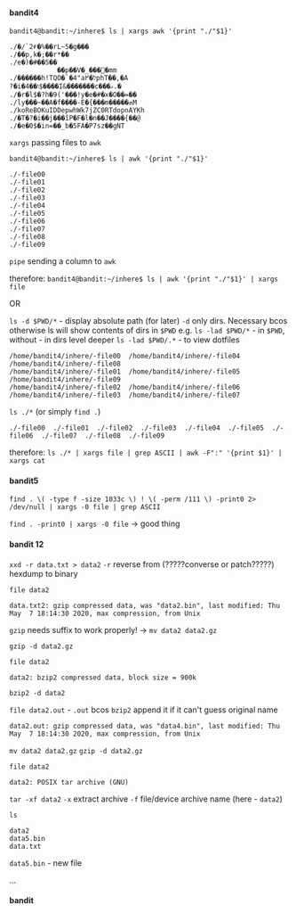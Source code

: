 #### bandit4
`bandit4@bandit:~/inhere$ ls | xargs awk '{print "./"$1}'`
```
./�/`2ғ�%��rL~5�g���
./��p,k�;��r*��
./e�)�#��5��
            ��p��V�_���ׯ�mm
./������h!TQO�`�4"aל�߂phT��,�A
?�i�4��ו$����I&�������c���ގ.�
./�r�l$�?h�9('���!y�e�#�x�O��=��
./ly���~��A�f����-E�{���m�����ܗM
./koReBOKuIDDepwhWk7jZC0RTdopnAYKh
./�T�?�i��j���îP�F�l�n��J����{��@
./�e�0$�in=��_b�5FA�P7sz��gNT
```
`xargs` passing files to `awk`

`bandit4@bandit:~/inhere$ ls | awk '{print "./"$1}'`
```
./-file00
./-file01
./-file02
./-file03
./-file04
./-file05
./-file06
./-file07
./-file08
./-file09
```
`pipe` sending a column to `awk`

therefore:
`bandit4@bandit:~/inhere$ ls | awk '{print "./"$1}' | xargs file`

OR

`ls -d $PWD/*` - display absolute path (for later)
`-d` only dirs. Necessary bcos otherwise ls will show contents of dirs in `$PWD`
e.g.
`ls -lad $PWD/*` - in `$PWD`, without - in dirs level deeper
`ls -lad $PWD/.*` - to view dotfiles
```
/home/bandit4/inhere/-file00  /home/bandit4/inhere/-file04  /home/bandit4/inhere/-file08
/home/bandit4/inhere/-file01  /home/bandit4/inhere/-file05  /home/bandit4/inhere/-file09
/home/bandit4/inhere/-file02  /home/bandit4/inhere/-file06
/home/bandit4/inhere/-file03  /home/bandit4/inhere/-file07
```

`ls ./*` (or simply `find .`)
```
./-file00  ./-file01  ./-file02  ./-file03  ./-file04  ./-file05  ./-file06  ./-file07  ./-file08  ./-file09
```

therefore:
`ls ./* | xargs file | grep ASCII | awk -F":" '{print $1}' | xargs cat`

#### bandit5
`find . \( -type f -size 1033c \) ! \( -perm /111 \) -print0 2> /dev/null | xargs -0 file | grep ASCII`

`find . -print0 | xargs -0 file` -> good thing

#### bandit 12

`xxd -r data.txt > data2`
`-r` reverse from (?????converse or patch?????) hexdump to binary

`file data2`
```
data.txt2: gzip compressed data, was "data2.bin", last modified: Thu May  7 18:14:30 2020, max compression, from Unix
```

`gzip` needs suffix to work properly! -> `mv data2 data2.gz`

`gzip -d data2.gz`

`file data2`
```
data2: bzip2 compressed data, block size = 900k
```

`bzip2 -d data2`

`file data2.out` - `.out` bcos `bzip2` append it if it can't guess original name
```
data2.out: gzip compressed data, was "data4.bin", last modified: Thu May  7 18:14:30 2020, max compression, from Unix
```

`mv data2 data2.gz`
`gzip -d data2.gz`

`file data2`
```
data2: POSIX tar archive (GNU)
```

`tar -xf data2`
`-x` extract archive
`-f` file/device archive name (here - `data2`)

`ls`
```
data2
data5.bin
data.txt
```
`data5.bin` - new file

...

#### bandit

